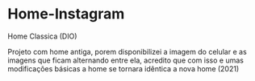 # Home-Instagram
 Home Classica (DIO)
 
Projeto com home antiga, porem disponibilizei a imagem do celular e as imagens que ficam alternando entre ela, acredito que com isso e umas modificações básicas a home se tornara idêntica a nova home (2021)
